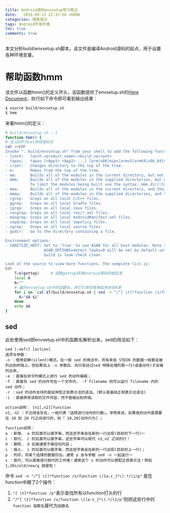 ```yaml
---
title: Android源码envsetup学习笔记
date:   2016-09-13 22:37:56 +0800
categories: 随笔笔记
tags: Android开发环境
toc: true
comments: true
---
```

本文分析build/envsetup.sh脚本。该文件是编译Android源码的起点，用于设置各种环境变量。
<!-- more -->

# 帮助函数hmm
该文件以函数hmm()的定义开头，该函数提供了envsetup.sh的[Here Document](http://tldp.org/LDP/abs/html/here-docs.html)，执行如下命令即可看到输出结果：
``` bash
$ source build/envsetup.sh
$ hmm
```
来看hmm()的定义：
``` bash
# build/envsetup.sh : 1
function hmm() {
# 定义EOF为cat的结尾标志
cat <<EOF
Invoke ". build/envsetup.sh" from your shell to add the following functions to your environment:
- lunch:   lunch <product_name>-<build_variant>
- tapas:   tapas [<App1> <App2> ...] [arm|x86|mips|armv5|arm64|x86_64|mips64] [eng|userdebug|user]
- croot:   Changes directory to the top of the tree.
- m:       Makes from the top of the tree.
- mm:      Builds all of the modules in the current directory, but not their dependencies.
- mmm:     Builds all of the modules in the supplied directories, but not their dependencies.
           To limit the modules being built use the syntax: mmm dir/:target1,target2.
- mma:     Builds all of the modules in the current directory, and their dependencies.
- mmma:    Builds all of the modules in the supplied directories, and their dependencies.
- cgrep:   Greps on all local C/C++ files.
- ggrep:   Greps on all local Gradle files.
- jgrep:   Greps on all local Java files.
- resgrep: Greps on all local res/*.xml files.
- mangrep: Greps on all local AndroidManifest.xml files.
- sepgrep: Greps on all local sepolicy files.
- sgrep:   Greps on all local source files.
- godir:   Go to the directory containing a file.

Environemnt options:
- SANITIZE_HOST: Set to 'true' to use ASAN for all host modules. Note that
                 ASAN_OPTIONS=detect_leaks=0 will be set by default until the
                 build is leak-check clean.

Look at the source to view more functions. The complete list is:
EOF
    T=$(gettop)     # 函数gettop获得Android源码的根目录
    local A
    A=""
    # 遍历envsetup.sh中的函数名，把它们用空格串起来存到A里
    for i in `cat $T/build/envsetup.sh | sed -n "/^[ \t]*function /s/function \([a-z_]*\).*/\1/p" | sort | uniq`; do
      A="$A $i"
    done
    echo $A
}
```
## sed
此处使用sed把envsetup.sh中的函数名解析出来。sed的用法如下：
```
sed [-nefr] [action]
选项与参数：
-n ：使用安静(silent)模式。在一般 sed 的用法中，所有来自 STDIN 的数据一般都会被列出到终端上。但如果加上 -n 参数后，则只有经过sed 特殊处理的那一行(或者动作)才会被列出来。
-e ：直接在命令列模式上进行 sed 的动作编辑；
-f ：直接将 sed 的动作写在一个文件内， -f filename 则可以运行 filename 内的 sed 动作；
-r ：sed 的动作支持的是延伸型正规表示法的语法。(默认是基础正规表示法语法)
-i ：直接修改读取的文件内容，而不是输出到终端。

action说明： [n1[,n2]]function
n1, n2 ：不见得会存在，一般代表『选择进行动作的行数』，举例来说，如果我的动作是需要在 10 到 20 行之间进行的，则『 10,20[动作行为] 』

function说明：
a ：新增， a 的后面可以接字串，而这些字串会在新的一行出现(目前的下一行)～
c ：取代， c 的后面可以接字串，这些字串可以取代 n1,n2 之间的行！
d ：删除， d 后面通常不接任何内容；
i ：插入， i 的后面可以接字串，而这些字串会在新的一行出现(目前的上一行)；
p ：列印，将某个选择的数据印出。通常 p 会与参数 sed -n 一起运行～
s ：取代，可以直接进行取代的工作哩！通常这个 s 的动作可以搭配正规表示法！例如 1,20s/old/new/g 就是啦！
```
命令
`sed -n "/^[ \t]*function /s/function \([a-z_]*\).*/\1/p"`
是在function中跟了2个操作：
1. `"[ \t]*function /p"`表示查找所有以function打头的行
2. `"/^[ \t]*function /s/function \([a-z_]*\).*/\1/p"`则把这些行中的`function 函数名`替代为`函数名`